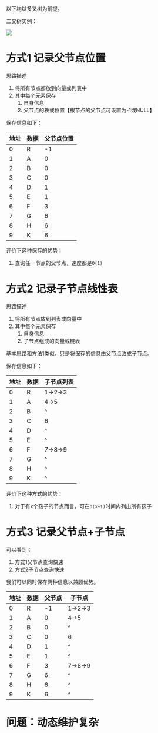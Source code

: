 以下均以多叉树为前提。

二叉树实例：

![](https://pic.imgdb.cn/item/6229c5575baa1a80ab183f26.jpg)

# 方式1 记录父节点位置
思路描述
1. 将所有节点都放到向量或列表中
2. 其中每个元素保存
   1. 自身信息
   2. 父节点的秩或位置【根节点的父节点可设置为-1或NULL】

保存信息如下：   

| 地址  | 数据 | 父节点位置 |
|---|---| --- |
| 0   | R | -1 |
| 1   | A | 0 |
| 2   | B | 0 |
| 3   | C | 0 |
| 4   | D | 1 |
| 5   | E | 1 |
| 6   | F | 3 |
| 7   | G | 6 |
| 8   | H | 6 |
| 9   | K | 6 |

评价下这种保存的优势：
1. 查询任一节点的父节点，速度都是`O(1)`

# 方式2 记录子节点线性表
思路描述
1. 将所有节点放到列表或向量中
2. 其中每个元素保存
   1. 自身信息
   2. 子节点组成的向量或链表

基本思路和方法1类似，只是将保存的信息由父节点改成子节点。

保存信息如下：

| 地址  | 数据 | 子节点列表   |
|---|---|---------|
| 0   | R | 1->2->3 |
| 1   | A | 4->5    |
| 2   | B | ^       |
| 3   | C | 6       |
| 4   | D | ^       |
| 5   | E | ^       |
| 6   | F | 7->8->9 |
| 7   | G | ^       |
| 8   | H | ^       |
| 9   | K | ^       |

评价下这种方式的优势：
1. 对于有x个孩子的节点而言，可在`O(x+1)`时间内列出所有孩子

# 方式3 记录父节点+子节点
可以看到：
1. 方式1父节点查询快速
2. 方式2子节点查询快速

我们可以同时保存两种信息以兼顾优势。

| 地址  | 数据 | 父节点 | 子节点  |
|--- | ---| --- |--- |
| 0   | R | -1 | 1->2->3 |
| 1   | A | 0 | 4->5    |
| 2   | B | 0 | ^       |
| 3   | C | 0 | 6       |
| 4   | D | 1 | ^       |
| 5   | E | 1 | ^       |
| 6   | F | 3 | 7->8->9 |
| 7   | G | 6 | ^       |
| 8   | H | 6 | ^       |
| 9   | K | 6 | ^       |

# 问题：动态维护复杂